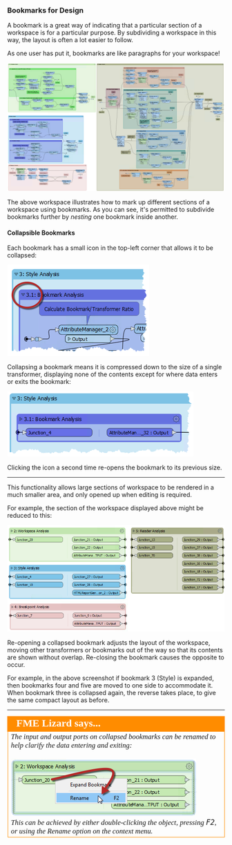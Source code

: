 ### Bookmarks for Design ###
A bookmark is a great way of indicating that a particular section of a workspace is for a particular purpose. By subdividing a workspace in this way, the layout is often a lot easier to follow.

As one user has put it, bookmarks are like paragraphs for your workspace!

![](./Images/Img5.045.BookmarksForSectioning.png)

The above workspace illustrates how to mark up different sections of a workspace using bookmarks. As you can see, it's permitted to subdivide bookmarks further by *nesting* one bookmark inside another.

#### Collapsible Bookmarks ####

Each bookmark has a small icon in the top-left corner that allows it to be collapsed:

![](./Images/Img5.046.CollapseIcon.png)

Collapsing a bookmark means it is compressed down to the size of a single transformer, displaying none of the contents except for where data enters or exits the bookmark:

![](./Images/Img5.047.CollapsedBookmark.png)

Clicking the icon a second time re-opens the bookmark to its previous size.

---

This functionality allows large sections of workspace to be rendered in a much smaller area, and only opened up when editing is required.

For example, the section of the workspace displayed above might be reduced to this:

![](./Images/Img5.048.CollapsedWorkspace.png)

Re-opening a collapsed bookmark adjusts the layout of the workspace, moving other transformers or bookmarks out of the way so that its contents are shown without overlap. Re-closing the bookmark causes the opposite to occur.

For example, in the above screenshot if bookmark 3 (Style) is expanded, then bookmarks four and five are moved to one side to accommodate it. When bookmark three is collapsed again, the reverse takes place, to give the same compact layout as before.

---

<!--Person X Says Section-->

<table style="border-spacing: 0px">
<tr>
<td style="vertical-align:middle;background-color:darkorange;border: 2px solid darkorange">
<i class="fa fa-quote-left fa-lg fa-pull-left fa-fw" style="color:white;padding-right: 12px;vertical-align:text-top"></i>
<span style="color:white;font-size:x-large;font-weight: bold;font-family:serif">FME Lizard says...</span>
</td>
</tr>

<tr>
<td style="border: 1px solid darkorange">
<span style="font-family:serif; font-style:italic; font-size:larger">
The input and output ports on collapsed bookmarks can be renamed to help clarify the data entering and exiting:
<br><br><img src="./Images/Img5.049.RenameCollapsedPorts.png">
<br>This can be achieved by either double-clicking the object, pressing <kbd>F2</kbd>, or using the Rename option on the context menu.
</span>
</td>
</tr>
</table>
